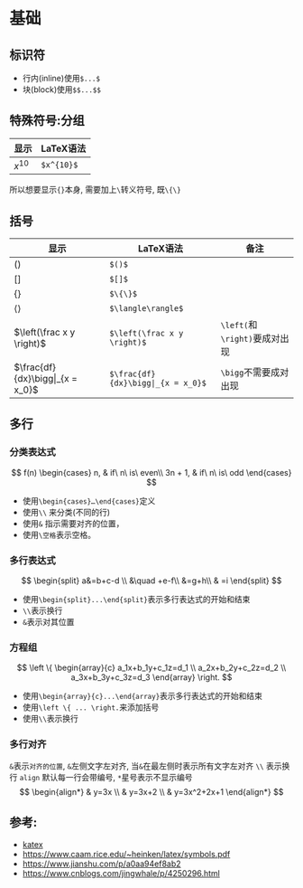 # 基础

## 标识符
- 行内(inline)使用`$...$`
- 块(block)使用`$$...$$`

## 特殊符号:分组
显示 | LaTeX语法
-- | --
$x^{10}$|`$x^{10}$`

所以想要显示`{}`本身, 需要加上`\`转义符号, 既`\{\}`

## 括号
显示 | LaTeX语法|备注
-- | --| --
$()$                     |`$()$`
$[]$                     |`$[]$`
$\{\}$                   |`$\{\}$`
$\langle\rangle$         |`$\langle\rangle$`
$\left(\frac x y \right)$|`$\left(\frac x y \right)$`|`\left(`和`\right)`要成对出现
$\frac{df}{dx}\bigg\|_{x = x_0}$|`$\frac{df}{dx}\bigg\|_{x = x_0}$`|`\bigg`不需要成对出现

## 多行

### 分类表达式

$$
f(n)
\begin{cases}
n, & if\ n\ is\ even\\
3n + 1, & if\  n\ is\ odd
\end{cases}
$$

- 使用`\begin{cases}…\end{cases}`定义
- 使用`\\` 来分类(不同的行)
- 使用`&` 指示需要对齐的位置，
- 使用`\空格`表示空格。


### 多行表达式
$$
\begin{split} 
a&=b+c-d \\ 
&\quad +e-f\\ 
&=g+h\\ 
& =i 
\end{split}
$$

- 使用`\begin{split}...\end{split}`表示多行表达式的开始和结束
- `\\`表示换行
- `&`表示对其位置


### 方程组
$$
\left \{ 
\begin{array}{c}
a_1x+b_1y+c_1z=d_1 \\ 
a_2x+b_2y+c_2z=d_2 \\ 
a_3x+b_3y+c_3z=d_3
\end{array}
\right.
$$

- 使用`\begin{array}{c}...\end{array}`表示多行表达式的开始和结束
- 使用`\left \{ ... \right.`来添加括号
- 使用`\\`表示换行



### 多行对齐
`&`表示`对齐的位置`, `&`左侧文字左对齐, 当`&`在最左侧时表示所有文字左对齐
`\\` 表示换行
`align` 默认每一行会带编号, `*`星号表示不显示编号
$$
\begin{align*}
& y=3x  \\
& y=3x+2  \\
& y=3x^2+2x+1
\end{align*}
$$

## 参考:

- [katex](https://katex.org/)
- https://www.caam.rice.edu/~heinken/latex/symbols.pdf
- https://www.jianshu.com/p/a0aa94ef8ab2
- https://www.cnblogs.com/jingwhale/p/4250296.html
